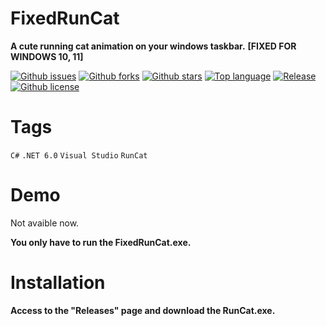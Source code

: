 # FixedRunCat

**A cute running cat animation on your windows taskbar.**
**[FIXED FOR WINDOWS 10, 11]**

[![Github issues](https://img.shields.io/github/issues/Kyome22/RunCat_for_windows)](https://github.com/Kyome22/RunCat_for_windows/issues)
[![Github forks](https://img.shields.io/github/forks/Kyome22/RunCat_for_windows)](https://github.com/Kyome22/RunCat_for_windows/network/members)
[![Github stars](https://img.shields.io/github/stars/Kyome22/RunCat_for_windows)](https://github.com/Kyome22/RunCat_for_windows/stargazers)
[![Top language](https://img.shields.io/github/languages/top/Kyome22/RunCat_for_windows)](https://github.com/Kyome22/RunCat_for_windows/)
[![Release](https://img.shields.io/github/v/release/Kyome22/RunCat_for_windows)]()
[![Github license](https://img.shields.io/github/license/Kyome22/RunCat_for_windows)](https://github.com/Kyome22/RunCat_for_windows/)

# Tags

`C#` `.NET 6.0` `Visual Studio` `RunCat`

# Demo

Not avaible now.

**You only have to run the FixedRunCat.exe.**

# Installation

**Access to the "Releases" page and download the RunCat.exe.**
